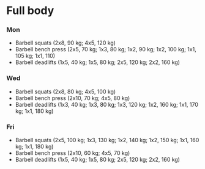 # Full body
### Mon
* Barbell squats (2x8, 90 kg; 4x5, 120 kg)
* Barbell bench press (2x5, 70 kg; 1x3, 80 kg; 1x2, 90 kg; 1x2, 100 kg; 1x1, 105 kg; 1x1, 110)
* Barbell deadlifts (1x5, 40 kg; 1x5, 80 kg; 2x5, 120 kg; 2x2, 160 kg)

### Wed
* Barbell squats (2x8, 80 kg; 4x5, 100 kg)
* Barbell bench press (2x10, 70 kg; 4x5, 80 kg)
* Barbell deadlifts (1x3, 40 kg; 1x3, 80 kg; 1x3, 120 kg; 1x2, 160 kg; 1x1, 170 kg; 1x1, 180 kg)

### Fri
* Barbell squats (2x5, 100 kg; 1x3, 130 kg; 1x2, 140 kg; 1x2, 150 kg; 1x1, 160 kg; 1x1, 180 kg)
* Barbell bench press (2x10, 60 kg; 4x5, 70 kg)
* Barbell deadlifts (1x5, 40 kg; 1x5, 80 kg; 2x5, 120 kg; 2x2, 160 kg)
